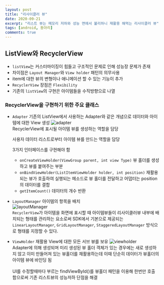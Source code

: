 ```yaml
---
layout: post
title: "리사이클러 뷰"
date: 2020-09-21
excerpt: "리스트 뷰는 메모리 저하와 성능 면에서 불리하니 재활용 해먹는 리사이클러 뷰"
tags: [android, 동아리]
comments: true
---
```


## ListView와 RecyclerView

-   `listView`는 커스터마이징이 힘들고 구조적인 문제로 인해 성능장 문제가 존재
-   차이점은 `Layout Manager`와 `View holder` 패턴의 의무사용
-   item에 대한 뷰의 변형이나 애니메이션 할 수 있는 기능이 추가
-   `RecyclerView` 장점은 `Flexibility`
-   기존의 `listView`의 구현은 아이템들을 수직방향으로 나열

### RecyclerView을 구현하기 위한 주요 클래스

-   `Adapter` 기존의 ListView에서 사용하는 Adapter와 같은 개념으로 데이터와 아이템에 대한 View 생성
    ![adapter](https://user-images.githubusercontent.com/66770613/93769128-595e6680-fc55-11ea-9299-afe5fc5d6eed.png)
    <br>
    RecyclerView에 표시될 아이템 뷰를 생성하는 역할을 담당

    사용자 데이터 리스트로부터 아이템 뷰를 만드는 역할을 담당

    3가지 인터페이스를 구현해야 함

    -   `onCreateViewHolder(ViewGroup parent, int view Type)` 뷰 홀더를 생성하고 뷰를 붙여주는 부분
    -   `onBindViewHolder(ListItemViewHolder holder, int position)` 재활용되는 뷰가 호출하여 실행되는 메소드로 뷰 홀더를 전달하고 어댑터는 position의 데이터를 결합
    -   `getItemCount()` 데이터의 개수 반환

-   `LayoutManager` 아이템의 항목을 배치  
     ![layoutManager](https://user-images.githubusercontent.com/66770613/93769569-f4efd700-fc55-11ea-9657-daaf528ab218.png)
    <br>
    `RecyclerView`가 아이템을 화면에 표시할 때 아이템뷰들이 리사이클러뷰 내부에 배치되는 형태를 관리하는 요소로써 SDK에서 기본으로 제공되는 `LinearLayoutManager`, `GridLayoutManager`, `StaggeredLayoutManager` 방식으로 형태를 지정할 수 있다.

-   `ViewHolder` 재활용 View에 대한 모든 서브 뷰를 보유
    ![viewholder](https://user-images.githubusercontent.com/66770613/93769704-29639300-fc56-11ea-8479-9e59c8e0c7e3.png)
    <br>
    Adapter에 의해 생성되며 미리 생성된 뷰 홀더 객체가 있는 경우에는 새로 생성하지 않고 이미 만들어져 있는 뷰홀더를 재활용하는데 이때 단순히 데이터가 뷰홀더의 아이템 뷰에 바인딩 됨  
     <br>
    UI를 수정할때마다 부르는 findViewById()를 뷰홀더 패턴을 이용해 한번만 호출 함으로써 기존 리스트뷰의 성능저하 단점을 해결
